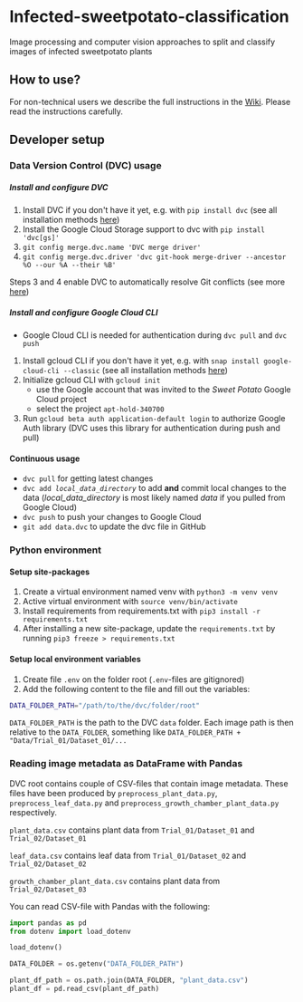 # Infected-sweetpotato-classification
Image processing and computer vision approaches to split and classify images of infected sweetpotato plants

## How to use?

For non-technical users we describe the full instructions in the [Wiki](https://github.com/Jakoviz/Infected-sweetpotato-classification/wiki). Please read the instructions carefully.

## Developer setup

### Data Version Control (DVC) usage

##### Install and configure DVC

1. Install DVC if you don't have it yet, e.g. with `pip install dvc` (see all installation methods [here](https://dvc.org/doc/install))
2. Install the Google Cloud Storage support to dvc with `pip install 'dvc[gs]'`
3. `git config merge.dvc.name 'DVC merge driver'`
4. `git config merge.dvc.driver 'dvc git-hook merge-driver --ancestor %O --our %A --their %B'`

Steps 3 and 4 enable DVC to automatically resolve Git conflicts (see more [here](https://dvc.org/doc/user-guide/how-to/merge-conflicts#append-only-directories))

##### Install and configure Google Cloud CLI

* Google Cloud CLI is needed for authentication during `dvc pull` and `dvc push`

1. Install gcloud CLI if you don't have it yet, e.g. with `snap install google-cloud-cli --classic` (see all installation methods [here](https://cloud.google.com/sdk/docs/install))
2. Initialize gcloud CLI with `gcloud init`
    - use the Google account that was invited to the *Sweet Potato* Google Cloud project
    - select the project `apt-hold-340700`
3. Run `gcloud beta auth application-default login` to authorize Google Auth library (DVC uses this library for authentication during push and pull)

#### Continuous usage

* `dvc pull` for getting latest changes
* `dvc add `*`local_data_directory`* to add **and** commit local changes to the data (*local_data_directory* is most likely named *data* if you pulled from Google Cloud)
* `dvc push` to push your changes to Google Cloud
* `git add data.dvc` to update the dvc file in GitHub

### Python environment

#### Setup site-packages

1. Create a virtual environment named venv with `python3 -m venv venv`
2. Active virtual environment with `source venv/bin/activate`
3. Install requirements from requirements.txt with `pip3 install -r requirements.txt`
4. After installing a new site-package, update the `requirements.txt` by running `pip3 freeze > requirements.txt`

#### Setup local environment variables

1. Create file `.env` on the folder root (`.env`-files are gitignored)
2. Add the following content to the file and fill out the variables:

```bash
DATA_FOLDER_PATH="/path/to/the/dvc/folder/root"
```

`DATA_FOLDER_PATH` is the path to the DVC `data` folder. Each image path is then relative to the `DATA_FOLDER`, something like `DATA_FOLDER_PATH + "Data/Trial_01/Dataset_01/...`

### Reading image metadata as DataFrame with Pandas

DVC root contains couple of CSV-files that contain image metadata. These files have been produced by `preprocess_plant_data.py`, `preprocess_leaf_data.py` and `preprocess_growth_chamber_plant_data.py` respectively.

`plant_data.csv` contains plant data from `Trial_01/Dataset_01` and `Trial_02/Dataset_01`

`leaf_data.csv` contains leaf data from `Trial_01/Dataset_02` and `Trial_02/Dataset_02`

`growth_chamber_plant_data.csv` contains plant data from `Trial_02/Dataset_03`

You can read CSV-file with Pandas with the following:

```python
import pandas as pd
from dotenv import load_dotenv

load_dotenv()

DATA_FOLDER = os.getenv("DATA_FOLDER_PATH")

plant_df_path = os.path.join(DATA_FOLDER, "plant_data.csv")
plant_df = pd.read_csv(plant_df_path)
```
